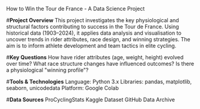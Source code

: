 How to Win the Tour de France - A Data Science Project

#**Project Overview**
This project investigates the key physiological and structural factors contributing to success in the Tour de France. Using historical data (1903–2024), it applies data analysis and visualisation to uncover trends in rider attributes, race design, and winning strategies. The aim is to inform athlete development and team tactics in elite cycling.

#**Key Questions**
How have rider attributes (age, weight, height) evolved over time?
What race structure changes have influenced outcomes?
Is there a physiological "winning profile"?

#**Tools & Technologies**
Language: Python 3.x
Libraries: pandas, matplotlib, seaborn, unicodedata
Platform: Google Colab

#**Data Sources**
ProCyclingStats
Kaggle Dataset
GitHub Data Archive
